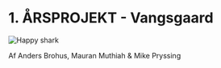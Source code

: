 # 1. ÅRSPROJEKT - Vangsgaard

![Happy shark](http://i.imgur.com/qdyvNyN.gif)

Af Anders Brohus, Mauran Muthiah & Mike Pryssing
